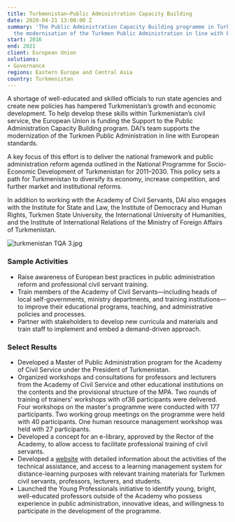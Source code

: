 ```yaml
---
title: Turkmenistan—Public Administration Capacity Building
date: 2020-04-21 13:08:00 Z
summary: 'The Public Administration Capacity Building programme in Turkmenistan supports
  the modernisation of the Turkmen Public Administration in line with European standards. '
start: 2016
end: 2021
client: European Union
solutions:
- Governance
regions: Eastern Europe and Central Asia
country: Turkmenistan
---
```


A shortage of well-educated and skilled officials to run state agencies and create new policies has hampered Turkmenistan’s growth and economic development. To help develop these skills within Turkmenistan’s civil service, the European Union is funding the Support to the Public Administration Capacity Building program. DAI’s team supports the modernization of the Turkmen Public Administration in line with European standards. 

A key focus of this effort is to deliver the  national framework and public administration reform agenda outlined in the National Programme for Socio-Economic Development of Turkmenistan for 2011–2030. This policy sets a path for Turkmenistan to diversify its economy, increase competition, and further market and institutional reforms. 

In addition to working with the Academy of Civil Servants, DAI also engages with the Institute for State and Law, the Institute of Democracy and Human Rights, Turkmen State University, the International University of Humanities, and the Institute of International Relations of the Ministry of Foreign Affairs of Turkmenistan. 

![turkmenistan TQA 3.jpg](/uploads/turkmenistan%20TQA%203.jpg)

### Sample Activities

* Raise awareness of European best practices in public administration reform and professional civil servant training. 
* Train members of the Academy of Civil Servants—including heads of local self-governments, ministry departments, and training institutions—to improve their educational programs, teaching, and administrative policies and processes.
* Partner with stakeholders to develop new curricula and materials and train staff to implement and embed a demand-driven approach.

### Select Results
 
* Developed a Master of Public Administration program for the Academy of Civil Service under the President of Turkmenistan.  
* Organized workshops and consultations for professors and lecturers from the Academy of Civil Service and other educational institutions on the contents and the provisional structure of the MPA. Two rounds of training of trainers' workshops with of36 participants were delivered. Four workshops on the master's programme were conducted with 177 participants. Two working group meetings on the programme were held with 40 participants. One human resource management workshop was held with 27 participants.
* Developed a concept for an e-library, approved by the Rector of the Academy, to allow access to facilitate professional training of civil servants.
* Developed a [website](https://publicadmin-tm.eu/) with detailed information about the activities of the technical assistance, and access to a learning management system for distance-learning purposes with relevant training materials for Turkmen civil servants, professors, lecturers, and students. 
* Launched the Young Professionals initiative to identify young, bright, well-educated professors outside of the Academy who possess experience in public administration, innovative ideas, and willingness to participate in the development of the programme.